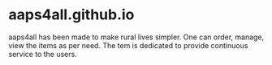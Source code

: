 # aaps4all.github.io

aaps4all has been made to make rural lives simpler. One can order, manage, view the items as per need. The tem is dedicated to provide continuous service to the users.
